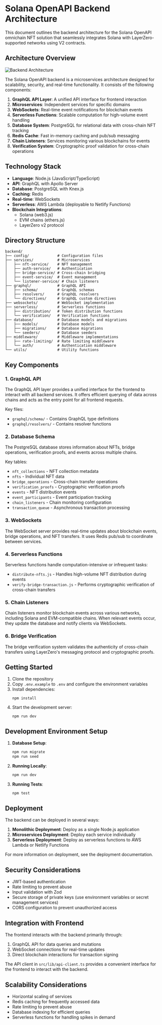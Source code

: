 # Solana OpenAPI Backend Architecture

This document outlines the backend architecture for the Solana OpenAPI omnichain NFT solution that seamlessly integrates Solana with LayerZero-supported networks using V2 contracts.

## Architecture Overview

![Backend Architecture](https://mermaid.ink/img/pako:eNqVVMtu2zAQ_BXC5zrIS7ZbNIZ76KFFijRIDMOHFVlKBPRYkpQdw9C_d0nKduoHkPYgibvDmZ0ZUecgdY0QwXOjcm5xsGUdm6xsW7QWv-sGrSm4lRgRV6XYYPCgFyexlGWzmTBdClU3sXg5CVNToJxP4G8sjNJmK3FZ6qo2EYmUKJV96M95a2gAcXgSYD_eU5M1jd7CnXRLzGYFn7fwU6J_pPbxdtbpVD9l0Wbx5NMRWltU9w0JsYrIGt7RNTnKXGIJHynGC09kzWPcauJc1xRbbbHNdSnKOiNYMpNlCjNWgdKz5F2iJGuoGFXHQlLhxlGYx-3adKrq1ipTGHHXkfCEzCpxuBM5_gOZSTfdnJQkuUqvWa4TmqRJOsmvL88vJkmS_1kVdL3Ck4gXdLudEojjXSyHLqZTk8HcaC6NDXG52J2-aPZTLXfcfDqbJmmSMBYYjaI5jZD2WaYf_0GxQTpWg-sDKZF73ueVVONHKHZoXa3l1o3mj-G8E1a67HaA8xNMNvNu6Pu-Fw2Pw-FwRCZxDJFTshY6Qkg8hJmOoalKiGIXwdZ6jX44K9Bg52_Dg9DQ02Fh-OVGWgofImfXVWnGmwvzxlm8bU3zW2rLfg2jDtMj2xPlYdiE0PsDP7O9bQ?type=png)

The Solana OpenAPI backend is a microservices architecture designed for scalability, security, and real-time functionality. It consists of the following components:

1. **GraphQL API Layer**: A unified API interface for frontend interaction
2. **Microservices**: Independent services for specific domains
3. **WebSockets**: Real-time event notifications for blockchain events
4. **Serverless Functions**: Scalable computation for high-volume event handling
5. **Database System**: PostgreSQL for relational data with cross-chain NFT tracking
6. **Redis Cache**: Fast in-memory caching and pub/sub messaging
7. **Chain Listeners**: Services monitoring various blockchains for events
8. **Verification System**: Cryptographic proof validation for cross-chain operations

## Technology Stack

- **Language**: Node.js (JavaScript/TypeScript)
- **API**: GraphQL with Apollo Server
- **Database**: PostgreSQL with Knex.js
- **Caching**: Redis
- **Real-time**: WebSockets
- **Serverless**: AWS Lambda (deployable to Netlify Functions)
- **Blockchain Integrations**:
  - Solana (web3.js)
  - EVM chains (ethers.js)
  - LayerZero v2 protocol

## Directory Structure

```
backend/
├── config/             # Configuration files
├── services/           # Microservices
│   ├── nft-service/    # NFT management
│   ├── auth-service/   # Authentication
│   ├── bridge-service/ # Cross-chain bridging
│   ├── event-service/  # Event management
│   └── listener-service/ # Chain listeners
├── graphql/            # GraphQL API
│   ├── schema/         # GraphQL schemas
│   ├── resolvers/      # GraphQL resolvers
│   └── directives/     # GraphQL custom directives
├── websockets/         # WebSocket implementation
├── serverless/         # Serverless functions
│   ├── distribution/   # Token distribution functions
│   └── verification/   # Verification functions
├── database/           # Database models and migrations
│   ├── models/         # Database models
│   ├── migrations/     # Database migrations
│   └── seeders/        # Database seeders
├── middleware/         # Middleware implementations
│   ├── rate-limiting/  # Rate limiting middleware
│   └── auth/           # Authentication middleware
└── utils/              # Utility functions
```

## Key Components

### 1. GraphQL API

The GraphQL API layer provides a unified interface for the frontend to interact with all backend services. It offers efficient querying of data across chains and acts as the entry point for all frontend requests.

Key files:
- `graphql/schema/` - Contains GraphQL type definitions
- `graphql/resolvers/` - Contains resolver functions

### 2. Database Schema

The PostgreSQL database stores information about NFTs, bridge operations, verification proofs, and events across multiple chains.

Key tables:
- `nft_collections` - NFT collection metadata
- `nfts` - Individual NFT data
- `bridge_operations` - Cross-chain transfer operations
- `verification_proofs` - Cryptographic verification proofs
- `events` - NFT distribution events
- `event_participants` - Event participation tracking
- `chain_listeners` - Chain monitoring configuration
- `transaction_queue` - Asynchronous transaction processing

### 3. WebSockets

The WebSocket server provides real-time updates about blockchain events, bridge operations, and NFT transfers. It uses Redis pub/sub to coordinate between services.

### 4. Serverless Functions

Serverless functions handle computation-intensive or infrequent tasks:
- `distribute-nfts.js` - Handles high-volume NFT distribution during events
- `verify-bridge-transaction.js` - Performs cryptographic verification of cross-chain transfers

### 5. Chain Listeners

Chain listeners monitor blockchain events across various networks, including Solana and EVM-compatible chains. When relevant events occur, they update the database and notify clients via WebSockets.

### 6. Bridge Verification

The bridge verification system validates the authenticity of cross-chain transfers using LayerZero's messaging protocol and cryptographic proofs.

## Getting Started

1. Clone the repository
2. Copy `.env.example` to `.env` and configure the environment variables
3. Install dependencies:
   ```
   npm install
   ```
4. Start the development server:
   ```
   npm run dev
   ```

## Development Environment Setup

1. **Database Setup**:
   ```bash
   npm run migrate
   npm run seed
   ```

2. **Running Locally**:
   ```bash
   npm run dev
   ```

3. **Running Tests**:
   ```bash
   npm test
   ```

## Deployment

The backend can be deployed in several ways:

1. **Monolithic Deployment**: Deploy as a single Node.js application
2. **Microservices Deployment**: Deploy each service individually
3. **Serverless Deployment**: Deploy as serverless functions to AWS Lambda or Netlify Functions

For more information on deployment, see the deployment documentation.

## Security Considerations

- JWT-based authentication
- Rate limiting to prevent abuse
- Input validation with Zod
- Secure storage of private keys (use environment variables or secret management services)
- CORS configuration to prevent unauthorized access

## Integration with Frontend

The frontend interacts with the backend primarily through:
1. GraphQL API for data queries and mutations
2. WebSocket connections for real-time updates
3. Direct blockchain interactions for transaction signing

The API client in `src/lib/api-client.ts` provides a convenient interface for the frontend to interact with the backend.

## Scalability Considerations

- Horizontal scaling of services
- Redis caching for frequently accessed data
- Rate limiting to prevent abuse
- Database indexing for efficient queries
- Serverless functions for handling spikes in demand
